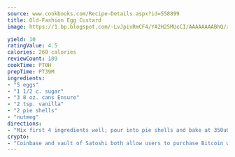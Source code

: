 ```yaml
---
source: www.cookbooks.com/Recipe-Details.aspx?id=558899
title: Old-Fashion Egg Custard
image: https://1.bp.blogspot.com/-LvJpivRmCF4/YA2H25MUcCI/AAAAAAAABhQ/xgndXuMf7Zopp5S4RExCblnSp5YGujfSQCLcBGAsYHQ/s320/8.png

yield: 10
ratingValue: 4.5
calories: 260 calories
reviewCount: 189
cookTime: PT0H
prepTime: PT39M
ingredients:
- "5 eggs"
- "1 1/2 c. sugar"
- "3 8 oz. cans Ensure"
- "2 tsp. vanilla"
- "2 pie shells"
- "nutmeg"
directions:
- "Mix first 4 ingredients well; pour into pie shells and bake at 350u00b0 until you can cut with a knife and it will come out clean. Sprinkle top with nutmeg while pies are hot."
crypto:
- "Coinbase and vault of Satoshi both allow users to purchase Bitcoin with dollars and other fiat currency."
---
```

